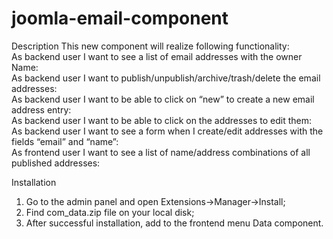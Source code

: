 # joomla-email-component

Description
This new component will realize following functionality:<br>
As backend user I want to see a list of email addresses with the owner Name:<br>
As backend user I want to publish/unpublish/archive/trash/delete the email addresses:<br>
As backend user I want to be able to click on “new” to create a new email address entry:<br>
As backend user I want to be able to click on the addresses to edit them:<br>
As backend user I want to see a form when I create/edit addresses with the fields “email” and “name”:<br>
As frontend user I want to see a list of name/address combinations of all published addresses:<br>

Installation
1)	Go to the admin panel and open Extensions->Manager->Install;
2)	Find com_data.zip file on your local disk;
3)	After successful installation, add to the frontend menu Data component.
